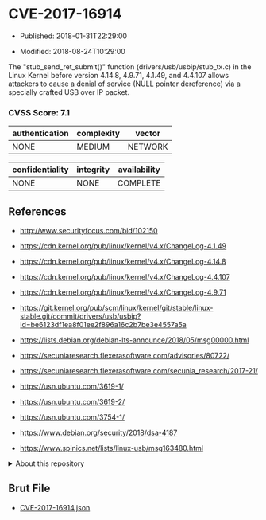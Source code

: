 # CVE-2017-16914

- Published: 2018-01-31T22:29:00

- Modified: 2018-08-24T10:29:00

The "stub_send_ret_submit()" function (drivers/usb/usbip/stub_tx.c) in the Linux Kernel before version 4.14.8, 4.9.71, 4.1.49, and 4.4.107 allows attackers to cause a denial of service (NULL pointer dereference) via a specially crafted USB over IP packet.

### CVSS Score: **7.1**

| authentication | complexity | vector |
| --- | --- | --- |
| NONE | MEDIUM | NETWORK |

| confidentiality | integrity | availability |
| --- | --- | --- |
| NONE | NONE | COMPLETE |

## References

* http://www.securityfocus.com/bid/102150

* https://cdn.kernel.org/pub/linux/kernel/v4.x/ChangeLog-4.1.49

* https://cdn.kernel.org/pub/linux/kernel/v4.x/ChangeLog-4.14.8

* https://cdn.kernel.org/pub/linux/kernel/v4.x/ChangeLog-4.4.107

* https://cdn.kernel.org/pub/linux/kernel/v4.x/ChangeLog-4.9.71

* https://git.kernel.org/pub/scm/linux/kernel/git/stable/linux-stable.git/commit/drivers/usb/usbip?id=be6123df1ea8f01ee2f896a16c2b7be3e4557a5a

* https://lists.debian.org/debian-lts-announce/2018/05/msg00000.html

* https://secuniaresearch.flexerasoftware.com/advisories/80722/

* https://secuniaresearch.flexerasoftware.com/secunia_research/2017-21/

* https://usn.ubuntu.com/3619-1/

* https://usn.ubuntu.com/3619-2/

* https://usn.ubuntu.com/3754-1/

* https://www.debian.org/security/2018/dsa-4187

* https://www.spinics.net/lists/linux-usb/msg163480.html

<details>
<summary>About this repository</summary> 

  This repository is part of the project [Live Hack CVE](https://github.com/Live-Hack-CVE). Main website can be found [www.live-hack.org](https://www.live-hack.org) 
  
  Made by [Sn0wAlice](https://github.com/Sn0wAlice) for the people that care about security and need to have a feed of the latest CVEs. Hope you enjoy it, don't forget to star the repo and follow me on [Twitter](https://twitter.com/Sn0wAlice) and [Github](https://github.com/Sn0wAlice). And that is my [personnal website](https://www.alice-snow.me/)

  - [Home Page](https://github.com/Live-Hack-CVE)
  - [Framework](https://github.com/Live-Hack-CVE/cve-framework)
  - [CVE database](https://github.com/Live-Hack-CVE/full_database)
  - [Changelog](https://github.com/Live-Hack-CVE/Changelog)
</details>

## Brut File

* [CVE-2017-16914.json](https://raw.githubusercontent.com/Live-Hack-CVE/full_database/main/cves/2017/CVE-2017-16914.json)

